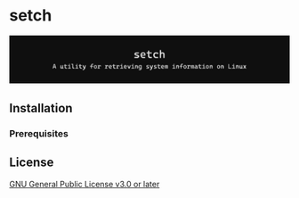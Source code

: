 # setch

![banner](https://raw.githubusercontent.com/mentiferous/setch/refs/heads/main/assets/images/banner.svg)

## Installation

### Prerequisites

## License

[GNU General Public License v3.0 or later](https://github.com/mentiferous/setch/blob/main/LICENSE)
